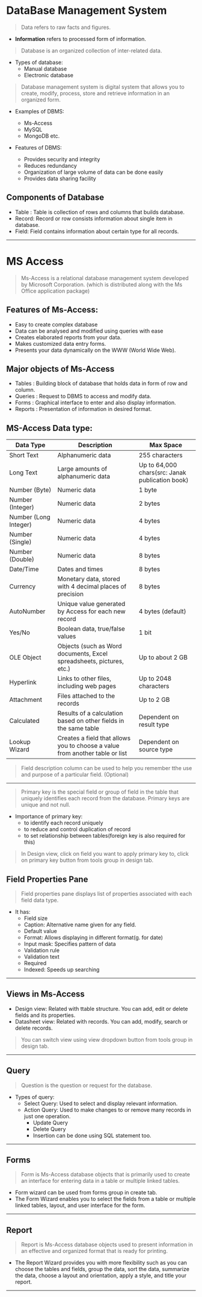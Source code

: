 # DataBase Management System

> Data refers to raw facts and figures.

- **Information** refers to processed form of information.

> Database is an organized collection of inter-related data.

- Types of database:
    - Manual database
    - Electronic database

> Database management system is digital system that allows you to create, modify, process, store and retrieve information in an organized form.

- Examples of DBMS:
    - Ms-Access
    - MySQL
    - MongoDB etc.

- Features of DBMS:
    - Provides security and integrity
    - Reduces redundancy
    - Organization of large volume of data can be done easily
    - Provides data sharing facility

## Components of Database

- Table : Table is collection of rows and columns that builds database.
- Record: Record or row consists information about single item in database.
- Field: Field contains information about certain type for all records.

---

# MS Access

> Ms-Access is a relational database management system developed by Microsoft Corporation. (which is distributed along with the Ms Office application package)

## Features of Ms-Access:

- Easy to create complex database
- Data can be analysed and modified using queries with ease
- Creates elaborated reports from your data.
- Makes customized data entry forms.
- Presents your data dynamically on the WWW (World Wide Web).

## Major objects of Ms-Access

- Tables : Building block of database that holds data in form of row and column.
- Queries : Request to DBMS to access and modify data.
- Forms : Graphical interface to enter and also display information.
- Reports : Presentation of information in desired format.

## MS-Access Data type:

| Data Type      | Description                                                                 | Max Space          |
|----------------|-----------------------------------------------------------------------------|--------------------|
| Short Text     | Alphanumeric data                                                          | 255 characters     |
| Long Text      | Large amounts of alphanumeric data                                         | Up to 64,000 chars(src: Janak publication book)  |
| Number (Byte)  | Numeric data                                                               | 1 byte             |
| Number (Integer) | Numeric data                                                             | 2 bytes            |
| Number (Long Integer) | Numeric data                                                       | 4 bytes            |
| Number (Single) | Numeric data                                                             | 4 bytes            |
| Number (Double) | Numeric data                                                             | 8 bytes            |
| Date/Time      | Dates and times                                                            | 8 bytes            |
| Currency       | Monetary data, stored with 4 decimal places of precision                   | 8 bytes            |
| AutoNumber     | Unique value generated by Access for each new record                       | 4 bytes (default)  |
| Yes/No         | Boolean data, true/false values                                            | 1 bit              |
| OLE Object     | Objects (such as Word documents, Excel spreadsheets, pictures, etc.)       | Up to about 2 GB         |
| Hyperlink      | Links to other files, including web pages                                  | Up to 2048 characters |
| Attachment     | Files attached to the records                                              | Up to 2 GB         |
| Calculated     | Results of a calculation based on other fields in the same table           | Dependent on result type |
| Lookup Wizard  | Creates a field that allows you to choose a value from another table or list | Dependent on source type |

> Field description column can be used to help you remember tthe use and purpose of a particular field. (Optional)

---

> Primary key is the special field or group of field in the table that uniquely identifies each record from the database. Primary keys are unique and not null.

- Importance of primary key:
    - to identify each record uniquely
    - to reduce and control duplication of record
    - to set relationship between tables(foreign key is also required for this)

> In Design view, click on field you want to apply primary key to, click on primary key button from tools group in design tab.

## Field Properties Pane

> Field properties pane displays list of properties associated with each field data type.

- It has:
    - Field size
    - Caption: Alternative name given for any field.
    - Default value
    - Format: Allows displaying in different format(g. for date)
    - Input mask: Specifies pattern of data
    - Validation rule
    - Validation text
    - Required
    - Indexed: Speeds up searching

---

## Views in Ms-Access

- Design view: Related with ttable structure. You can add, edit or delete fields and its properties.
- Datasheet view: Related with records. You can add, modify, search or delete records.

> You can switch view using view dropdown button from tools group in design tab.

---

## Query

> Question is the question or request for the database.

- Types of query:
    - Select Query: Used to select and display relevant information.
    - Action Query: Used to make changes to or remove many records in just one operation.
        - Update Query
        - Delete Query
        - Insertion can be done using SQL statement too.

---

## Forms

> Form is Ms-Access database objects that is primarily used to create an interface for entering data in a table or multiple linked tables.

- Form wizard can be used from forms group in create tab.
- The Form Wizard enables you to select the fields from a table or multiple linked tables, layout, and user interface for the form.

---

## Report

> Report is Ms-Access database objects used to present information in an effective and organized format that is ready for printing.

- The Report Wizard provides you with more flexibility such as you can choose the tables and fields, group the data, sort the data, summarize the data, choose a layout and orientation, apply a style, and title your report.

---
